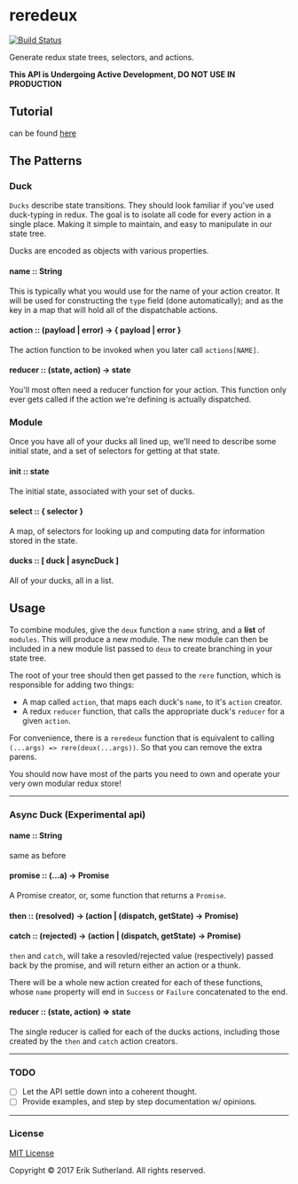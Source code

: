 reredeux
========

[![Build Status](https://travis-ci.org/MrRacoon/reredeux.svg?branch=master)](https://travis-ci.org/MrRacoon/reredeux)

Generate redux state trees, selectors, and actions.

**This API is Undergoing Active Development, DO NOT USE IN PRODUCTION**

## Tutorial

can be found [here](https://mrracoon.github.io/reredeux/)

## The Patterns

### Duck

`Ducks` describe state transitions. They should look familiar if you've used
duck-typing in redux. The goal is to isolate all code for every action in a
single place. Making it simple to maintain, and easy to manipulate in our state
tree.

Ducks are encoded as objects with various properties.

#### name :: String

This is typically what you would use for the name of your action creator. It
will be used for constructing the `type` field (done automatically); and as the
key in a map that will hold all of the dispatchable actions.

#### action :: (payload | error) -> { payload | error }

The action function to be invoked when you later call `actions[NAME]`.

#### reducer :: (state, action) -> state

You'll most often need a reducer function for your action. This function only
ever gets called if the action we're defining is actually dispatched.

### Module

Once you have all of your ducks all lined up, we'll need to describe some initial state, and a set of selectors for getting at that state.

#### init :: state

The initial state, associated with your set of ducks.

#### select :: { selector }

A map, of selectors for looking up and computing data for information stored in
the state.

#### ducks :: [ duck | asyncDuck ]

All of your ducks, all in a list.

## Usage

To combine modules, give the `deux` function a `name` string, and a **list** of
`modules`. This will produce a new module. The new module can then be included
in a new module list passed to `deux` to create branching in your state tree.

The root of your tree should then get passed to the `rere` function, which is
responsible for adding two things:

* A map called `action`, that maps each duck's `name`, to it's `action` creator.
* A redux `reducer` function, that calls the appropriate duck's `reducer` for a given `action`.

For convenience, there is a `reredeux` function that is equivalent to calling
`(...args) => rere(deux(...args))`. So that you can remove the extra parens.

You should now have most of the parts you need to own and operate your very own
modular redux store!

---

### Async Duck (Experimental api)

#### name :: String

same as before

#### promise :: (...a) -> Promise

A Promise creator, or, some function that returns a `Promise`.

#### then :: (resolved) -> (action | (dispatch, getState) -> Promise)
#### catch :: (rejected) -> (action | (dispatch, getState) -> Promise)

`then` and `catch`, will take a resovled/rejected value (respectively) passed
back by the promise, and will return either an action or a thunk.

There will be a whole new action created for each of these functions, whose
`name` property will end in `Success` or `Failure` concatenated to the end.

#### reducer :: (state, action) => state

The single reducer is called for each of the ducks actions, including those
created by the `then` and `catch` action creators.

---

### TODO

* [ ] Let the API settle down into a coherent thought.
* [ ] Provide examples, and step by step documentation w/ opinions.

---

### License

[MIT License](http://opensource.org/licenses/MIT)

Copyright &copy; 2017 Erik Sutherland. All rights reserved.

